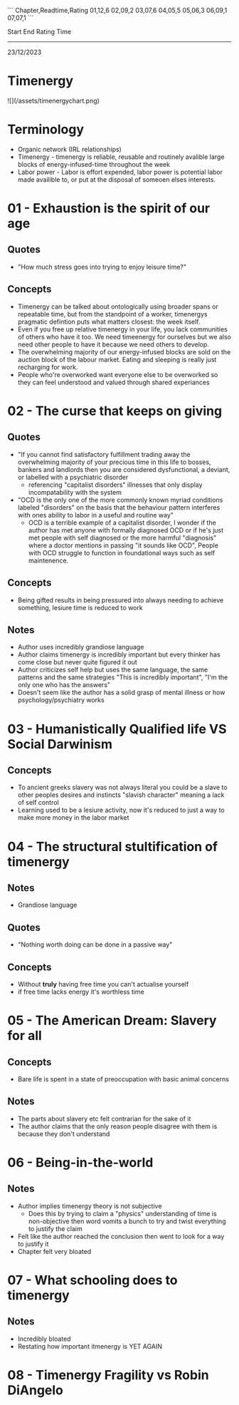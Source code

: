 \`\`\` Chapter,Readtime,Rating 01,12,6 02,09,2 03,07,6 04,05,5 05,06,3
06,09,1 07,07,1 \`\`\`

  Start        End   Rating   Time
  ------------ ----- -------- ------
  23/12/2023                  

Timenergy
=========

!\[\](/assets/timenergychart.png)

Terminology
===========

-   Organic network (IRL relationships)
-   Timenergy - timenergy is reliable, reusable and routinely avalible
    large blocks of energy-infused-time throughout the week
-   Labor power - Labor is effort expended, labor power is potential
    labor made availible to, or put at the disposal of someoen elses
    interests.

01 - Exhaustion is the spirit of our age
========================================

Quotes
------

-   \"How much stress goes into trying to enjoy leisure time?\"

Concepts
--------

-   Timenergy can be talked about ontologically using broader spans or
    repeatable time, but from the standpoint of a worker, timenergys
    pragmatic defintion puts what matters closest: the week itself.
-   Even if you free up relative timenergy in your life, you lack
    communities of others who have it too. We need timeenergy for
    ourselves but we also need other people to have it because we need
    others to develop.
-   The overwhelming majority of our energy-infused blocks are sold on
    the auction block of the labour market. Eating and sleeping is
    really just recharging for work.
-   People who\'re overworked want everyone else to be overworked so
    they can feel understood and valued through shared experiances

02 - The curse that keeps on giving
===================================

Quotes
------

-   \"If you cannot find satisfactory fulfillment trading away the
    overwhelming majority of your precious time in this life to bosses,
    bankers and landlords then you are considered dysfunctional, a
    deviant, or labelled with a psychiatric disorder
    -   referencing \"capitalist disorders\" illnesses that only display
        incompatability with the system
-   \"OCD is the only one of the more commonly known myriad conditions
    labeled \"disorders\" on the basis that the behaviour pattern
    interferes with ones ability to labor in a useful and routine way\"
    -   OCD is a terrible example of a capitalist disorder, I wonder if
        the author has met anyone with formally diagnosed OCD or if
        he\'s just met people with self diagnosed or the more harmful
        \"diagnosis\" where a doctor mentions in passing \"it sounds
        like OCD\", People with OCD struggle to function in foundational
        ways such as self maintenence.

Concepts
--------

-   Being gifted results in being pressured into always needing to
    achieve something, lesiure time is reduced to work

Notes
-----

-   Author uses incredibly grandiose language
-   Author claims timenergy is incredibly important but every thinker
    has come close but never quite figured it out
-   Author criticizes self help but uses the same language, the same
    patterns and the same strategies \"This is incredibly important\",
    \"I\'m the only one who has the answers\"
-   Doesn\'t seem like the author has a solid grasp of mental illness or
    how psychology/psychiatry works

03 - Humanistically Qualified life VS Social Darwinism
======================================================

Concepts
--------

-   To ancient greeks slavery was not always literal you could be a
    slave to other peoples desires and instincts \"slavish character\"
    meaning a lack of self control
-   Learning used to be a lesiure activity, now it\'s reduced to just a
    way to make more money in the labor market

04 - The structural stultification of timenergy
===============================================

Notes
-----

-   Grandiose language

Quotes
------

-   \"Nothing worth doing can be done in a passive way\"

Concepts
--------

-   Without **truly** having free time you can\'t actualise yourself
-   if free time lacks energy it\'s worthless time

05 - The American Dream: Slavery for all
========================================

Concepts
--------

-   Bare life is spent in a state of preoccupation with basic animal
    concerns

Notes
-----

-   The parts about slavery etc felt contrarian for the sake of it
-   The author claims that the only reason people disagree with them is
    because they don\'t understand

06 - Being-in-the-world
=======================

Notes
-----

-   Author implies timenergy theory is not subjective
    -   Does this by trying to claim a \"physics\" understanding of time
        is non-objective then word vomits a bunch to try and twist
        everything to justify the claim
-   Felt like the author reached the conclusion then went to look for a
    way to justify it
-   Chapter felt very bloated

07 - What schooling does to timenergy
=====================================

Notes
-----

-   Incredibly bloated
-   Restating how important itmenergy is YET AGAIN

08 - Timenergy Fragility vs Robin DiAngelo
==========================================
